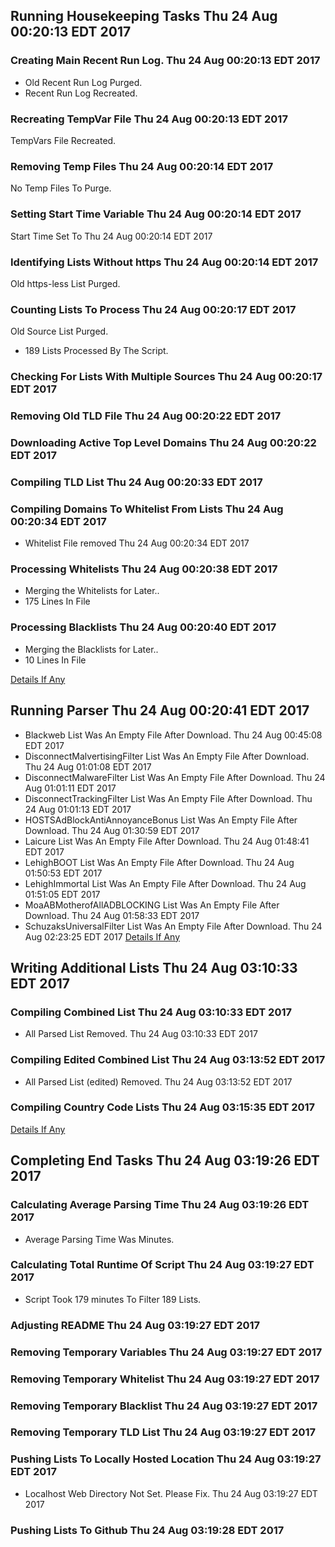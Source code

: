 ## Running Housekeeping Tasks Thu 24 Aug 00:20:13 EDT 2017
### Creating Main Recent Run Log. Thu 24 Aug 00:20:13 EDT 2017
* Old Recent Run Log Purged.
* Recent Run Log Recreated.

### Recreating TempVar File Thu 24 Aug 00:20:13 EDT 2017
TempVars File Recreated.

### Removing Temp Files Thu 24 Aug 00:20:14 EDT 2017
No Temp Files To Purge.

### Setting Start Time Variable Thu 24 Aug 00:20:14 EDT 2017
Start Time Set To Thu 24 Aug 00:20:14 EDT 2017

### Identifying Lists Without https Thu 24 Aug 00:20:14 EDT 2017
Old https-less List Purged.

### Counting Lists To Process Thu 24 Aug 00:20:17 EDT 2017
Old Source List Purged.
* 189 Lists Processed By The Script.

### Checking For Lists With Multiple Sources Thu 24 Aug 00:20:17 EDT 2017

### Removing Old TLD File Thu 24 Aug 00:20:22 EDT 2017

### Downloading Active Top Level Domains Thu 24 Aug 00:20:22 EDT 2017

### Compiling TLD List Thu 24 Aug 00:20:33 EDT 2017

### Compiling Domains To Whitelist From Lists Thu 24 Aug 00:20:34 EDT 2017
* Whitelist File removed Thu 24 Aug 00:20:34 EDT 2017

### Processing Whitelists Thu 24 Aug 00:20:38 EDT 2017
* Merging the Whitelists for Later..
* 175 Lines In File


### Processing Blacklists Thu 24 Aug 00:20:40 EDT 2017
* Merging the Blacklists for Later..
* 10 Lines In File


[Details If Any](https://raw.githubusercontent.com/deathbybandaid/piholeparser/master/RecentRunLogs/-Running-Housekeeping-Tasks.txt)

## Running Parser Thu 24 Aug 00:20:41 EDT 2017
* Blackweb List Was An Empty File After Download. Thu 24 Aug 00:45:08 EDT 2017
* DisconnectMalvertisingFilter List Was An Empty File After Download. Thu 24 Aug 01:01:08 EDT 2017
* DisconnectMalwareFilter List Was An Empty File After Download. Thu 24 Aug 01:01:11 EDT 2017
* DisconnectTrackingFilter List Was An Empty File After Download. Thu 24 Aug 01:01:13 EDT 2017
* HOSTSAdBlockAntiAnnoyanceBonus List Was An Empty File After Download. Thu 24 Aug 01:30:59 EDT 2017
* Laicure List Was An Empty File After Download. Thu 24 Aug 01:48:41 EDT 2017
* LehighBOOT List Was An Empty File After Download. Thu 24 Aug 01:50:53 EDT 2017
* LehighImmortal List Was An Empty File After Download. Thu 24 Aug 01:51:05 EDT 2017
* MoaABMotherofAllADBLOCKING List Was An Empty File After Download. Thu 24 Aug 01:58:33 EDT 2017
* SchuzaksUniversalFilter List Was An Empty File After Download. Thu 24 Aug 02:23:25 EDT 2017
[Details If Any](https://raw.githubusercontent.com/deathbybandaid/piholeparser/master/RecentRunLogs/-Running-Parser.txt)

## Writing Additional Lists Thu 24 Aug 03:10:33 EDT 2017
### Compiling Combined List Thu 24 Aug 03:10:33 EDT 2017
* All Parsed List Removed. Thu 24 Aug 03:10:33 EDT 2017

### Compiling Edited Combined List Thu 24 Aug 03:13:52 EDT 2017
* All Parsed List (edited) Removed. Thu 24 Aug 03:13:52 EDT 2017

### Compiling Country Code Lists Thu 24 Aug 03:15:35 EDT 2017

[Details If Any](https://raw.githubusercontent.com/deathbybandaid/piholeparser/master/RecentRunLogs/-Writing-Additional-Lists.txt)

## Completing End Tasks Thu 24 Aug 03:19:26 EDT 2017
### Calculating Average Parsing Time Thu 24 Aug 03:19:26 EDT 2017
* Average Parsing Time Was  Minutes.

### Calculating Total Runtime Of Script Thu 24 Aug 03:19:27 EDT 2017
* Script Took 179 minutes To Filter 189 Lists.

### Adjusting README Thu 24 Aug 03:19:27 EDT 2017

### Removing Temporary Variables Thu 24 Aug 03:19:27 EDT 2017

### Removing Temporary Whitelist Thu 24 Aug 03:19:27 EDT 2017

### Removing Temporary Blacklist Thu 24 Aug 03:19:27 EDT 2017

### Removing Temporary TLD List Thu 24 Aug 03:19:27 EDT 2017

### Pushing Lists To Locally Hosted Location Thu 24 Aug 03:19:27 EDT 2017
* Localhost Web Directory Not Set. Please Fix. Thu 24 Aug 03:19:27 EDT 2017

### Pushing Lists To Github Thu 24 Aug 03:19:28 EDT 2017
